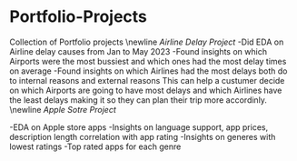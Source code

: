 # Portfolio-Projects 
Collection of Portfolio projects 
\newline
*Airline Delay Project* 
-Did EDA on Airline delay causes from Jan to May 2023 
-Found insights on which Airports were the most bussiest and which ones had the most delay times on average 
-Found insights on which Airlines had the most delays both do to internal reasons and external reasons 
This can help a custumer decide on which Airports are going to have most delays and which Airlines have the least delays making it so they can plan their trip more accordinly. 
\newline
*Apple Sotre Project* 

-EDA on Apple store apps 
-Insights on language support, app prices, description length correlation with app rating 
-Insights on generes with lowest ratings 
-Top rated apps for each genre 
